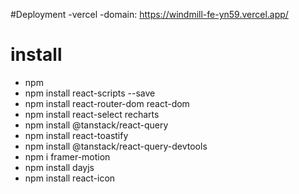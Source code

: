#Deployment
-vercel
-domain: https://windmill-fe-yn59.vercel.app/




# install

- npm
- npm install react-scripts --save
- npm install react-router-dom react-dom
- npm install react-select recharts
- npm install @tanstack/react-query
- npm install react-toastify
- npm install @tanstack/react-query-devtools
- npm i framer-motion
- npm install dayjs
- npm install react-icon
